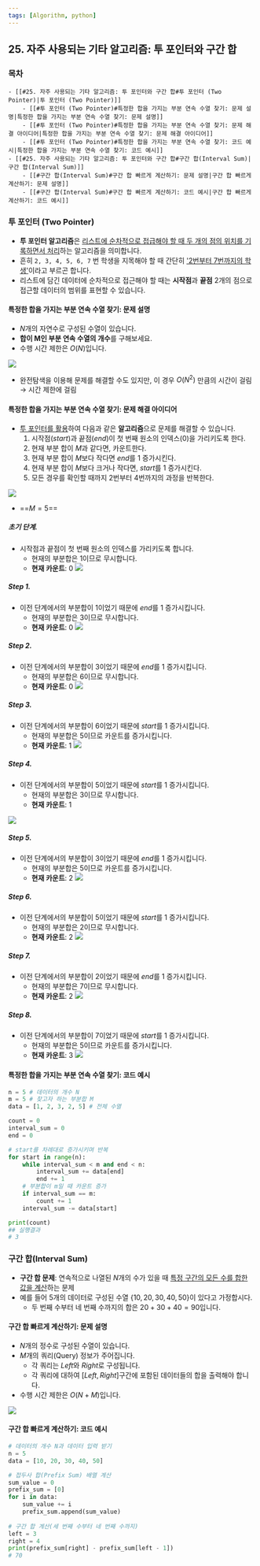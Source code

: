 ```yaml
---
tags: [Algorithm, python]
---
```


## 25. 자주 사용되는 기타 알고리즘: 투 포인터와 구간 합


### 목차
```ad-note
- [[#25. 자주 사용되는 기타 알고리즘: 투 포인터와 구간 합#투 포인터 (Two Pointer)|투 포인터 (Two Pointer)]]
	- [[#투 포인터 (Two Pointer)#특정한 합을 가지는 부분 연속 수열 찾기: 문제 설명|특정한 합을 가지는 부분 연속 수열 찾기: 문제 설명]]
	- [[#투 포인터 (Two Pointer)#특정한 합을 가지는 부분 연속 수열 찾기: 문제 해결 아이디어|특정한 합을 가지는 부분 연속 수열 찾기: 문제 해결 아이디어]]
	- [[#투 포인터 (Two Pointer)#특정한 합을 가지는 부분 연속 수열 찾기: 코드 예시|특정한 합을 가지는 부분 연속 수열 찾기: 코드 예시]]
- [[#25. 자주 사용되는 기타 알고리즘: 투 포인터와 구간 합#구간 합(Interval Sum)|구간 합(Interval Sum)]]
	- [[#구간 합(Interval Sum)#구간 합 빠르게 계산하기: 문제 설명|구간 합 빠르게 계산하기: 문제 설명]]
	- [[#구간 합(Interval Sum)#구간 합 빠르게 계산하기: 코드 예시|구간 합 빠르게 계산하기: 코드 예시]]
```



### 투 포인터 (Two Pointer)
- **투 포인터 알고리즘**은 <u>리스트에 순차적으로 접급해야 할 때 두 개의 점의 위치를 기록하면서 처리</u>하는 알고리즘을 의미합니다. 
- 흔히 `2, 3, 4, 5, 6, 7` 번 학생을 지목해야 할 때 간단히 <u>'2번부터 7번까지의 학생'</u>이라고 부르곤 합니다. 
- 리스트에 담긴 데이터에 순차적으로 접근해야 할 때는 **시작점**과 **끝점** 2개의 점으로 접근할 데이터의 범위를 표현할 수 있습니다. 

#### 특정한 합을 가지는 부분 연속 수열 찾기: 문제 설명
- $N$개의 자연수로 구성된 수열이 있습니다. 
- **합이 M인 부분 연속 수열의 개수**를 구해보세요.
- 수행 시간 제한은 $O(N)$입니다. 

![](25.%20%20Two%20Pointer-11.png)

- 완전탐색을 이용해 문제를 해결할 수도 있지만, 이 경우 $O(N^2)$ 만큼의 시간이 걸림 → 시간 제한에 걸림

#### 특정한 합을 가지는 부분 연속 수열 찾기: 문제 해결 아이디어 
- <u>투 포인터를 활용</u>하여 다음과 같은 **알고리즘**으로 문제를 해결할 수 있습니다. 
	1. 시작점($start$)과 끝점($end$)이 첫 번째 원소의 인덱스(0)을 가리키도록 한다.
	2. 현재 부분 합이 $M$과 같다면, 카운트한다.
	3. 현재 부분 합이 $M$보다 작다면 $end$를 1 증가시킨다. 
	4. 현재 부분 합이 $M$보다 크거나 작다면, $start$를 1 증가시킨다. 
	5. 모든 경우를 확인할 때까지 2번부터 4번까지의 과정을 반복한다. 

![](25.%20%20Two%20Pointer.png)

- ==$M = 5$==

##### 초기 단계.
- 시작점과 끝점이 첫 번째 원소의 인덱스를 가리키도록 합니다. 
	- 현재의 부분합은 1이므로 무시합니다. 
	- **현재 카운트**: 0
![](25.%20%20Two%20Pointer-12.png)

##### Step 1.
- 이전 단계에서의 부분합이 1이었기 때문에 $end$를 1 증가시킵니다. 
	- 현재의 부분합은 3이므로 무시합니다. 
	- **현재 카운트**: 0
![](25.%20%20Two%20Pointer-13.png)

##### Step 2.
- 이전 단계에서의 부분합이 3이었기 때문에 $end$를 1 증가시킵니다. 
	- 현재의 부분합은 6이므로 무시합니다. 
	- **현재 카운트**: 0
![](25.%20%20Two%20Pointer-14.png)

##### Step 3.
- 이전 단계에서의 부분합이 6이었기 때문에 $start$를 1 증가시킵니다. 
	- 현재의 부분합은 5이므로 카운트를 증가시킵니다. 
	- **현재 카운트**: 1
![](25.%20%20Two%20Pointer-15.png)

##### Step 4.
- 이전 단계에서의 부분합이 5이었기 때문에 $start$를 1 증가시킵니다. 
	- 현재의 부분합은 3이므로 무시합니다.
	- **현재 카운트**: 1

![](25.%20%20Two%20Pointer-16.png)

##### Step 5.
- 이전 단계에서의 부분합이 3이었기 때문에 $end$를 1 증가시킵니다. 
	- 현재의 부분합은 5이므로 카운트를 증가시킵니다.
	- **현재 카운트**: 2
![](25.%20%20Two%20Pointer-17.png)

##### Step 6.
- 이전 단계에서의 부분합이 5이었기 때문에 $start$를 1 증가시킵니다. 
	- 현재의 부분합은 2이므로 무시합니다.
	- **현재 카운트**: 2
![](25.%20%20Two%20Pointer-18.png)

##### Step 7.
- 이전 단계에서의 부분합이 2이었기 때문에 $end$를 1 증가시킵니다. 
	- 현재의 부분합은 7이므로 무시합니다.
	- **현재 카운트**: 2
![](25.%20%20Two%20Pointer-19.png)

##### Step 8.
- 이전 단계에서의 부분합이 7이었기 때문에 $start$를 1 증가시킵니다. 
	- 현재의 부분합은 5이므로 카운트를 증가시킵니다.
	- **현재 카운트**: 3
![](25.%20%20Two%20Pointer-20.png)

#### 특정한 합을 가지는 부분 연속 수열 찾기: 코드 예시
```python
n = 5 # 데이터의 개수 N
m = 5 # 찾고자 하는 부분합 M
data = [1, 2, 3, 2, 5] # 전체 수열

count = 0
interval_sum = 0
end = 0

# start를 차례대로 증가시키며 반복
for start in range(n):
	while interval_sum < m and end < n:
		interval_sum += data[end]
		end += 1
	# 부분합이 m일 때 카운트 증가
	if interval_sum == m:
		count += 1
	interval_sum -= data[start]

print(count)
## 실행결과
# 3
```


### 구간 합(Interval Sum)
- **구간 합 문제**: 연속적으로 나열된 $N$개의 수가 있을 때 <u>특정 구간의 모든 수를 합한 값을 계산</u>하는 문제
- 예를 들어 5개의 데이터로 구성된 수열 $\{10, 20, 30, 40, 50\}$이 있다고 가정합시다.
	- 두 번째 수부터 네 번째 수까지의 합은 $20 + 30 + 40 = 90$입니다.

#### 구간 합 빠르게 계산하기: 문제 설명
- $N$개의 정수로 구성된 수열이 있습니다. 
- $M$개의 쿼리(Query) 정보가 주어집니다.
	- 각 쿼리는 $Left$와 $Right$로 구성됩니다. 
	- 각 쿼리에 대하여 $[Left, Right]$구간에 포함된 데이터들의 합을 출력해야 합니다. 
- 수행 시간 제한은 $O(N + M)$입니다.

![](25.%20%20Two%20Pointer-21.png)

#### 구간 합 빠르게 계산하기: 코드 예시
```python
# 데이터의 개수 N과 데이터 입력 받기
n = 5
data = [10, 20, 30, 40, 50]

# 접두사 합(Prefix Sum) 배열 계산
sum_value = 0
prefix_sum = [0]
for i in data:
	sum_value += i
	prefix_sum.append(sum_value)
	
# 구간 합 계산(세 번째 수부터 네 번째 수까지)
left = 3
right = 4
print(prefix_sum[right] - prefix_sum[left - 1])
# 70
```

